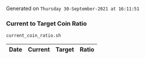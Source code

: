 Generated on `Thursday 30-September-2021 at 16:11:51`

### Current to Target Coin Ratio
`current_coin_ratio.sh`

Date|Current|Target|Ratio
---|---|---|---
